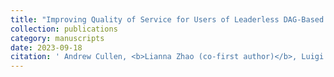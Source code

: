 ```yaml
---
title: "Improving Quality of Service for Users of Leaderless DAG-Based Distributed Ledgers"
collection: publications
category: manuscripts
date: 2023-09-18
citation: ' Andrew Cullen, <b>Lianna Zhao (co-first author)</b>, Luigi Vigneri, Robert Shorten; Distributed Ledger Technologies: Research and Practice, <b>2023</b>.'
---
```



